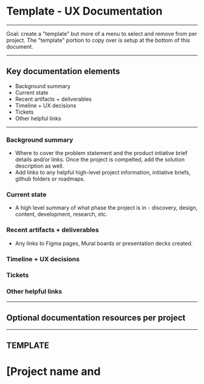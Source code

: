 # Template - UX Documentation

---

Goal: create a "template" but more of a menu to select and remove from per project. The "template" portion to copy over is setup at the bottom of this document.


----


## Key documentation elements

- Background summary
- Current state
- Recent artifacts + deliverables
- Timeline + UX decisions
- Tickets
- Other helpful links


----

### Background summary
- Where to cover the problem statement and the product intiative brief details and/or links. Once the project is compelted, add the solution description as well.
- Add links to any helpful high-level project information, initiative briefs, github folders or roadmaps. 

### Current state
- A high level summary of what phase the project is in - discovery, design, content, development, research, etc.

### Recent artifacts + deliverables
- Any links to Figma pages, Mural boards or presentation decks created. 

### Timeline + UX decisions
### Tickets
### Other helpful links



----


## Optional documentation resources per project


----

## TEMPLATE

# [Project name and 


